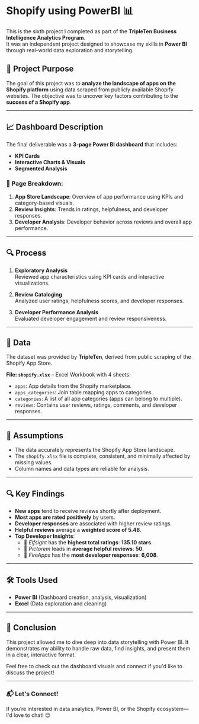 # Shopify using PowerBI 📊

This is the sixth project I completed as part of the **TripleTen Business Intelligence Analytics Program**.  
It was an independent project designed to showcase my skills in **Power BI** through real-world data exploration and storytelling.

## 🧠 Project Purpose

The goal of this project was to **analyze the landscape of apps on the Shopify platform** using data scraped from publicly available Shopify websites. The objective was to uncover key factors contributing to the **success of a Shopify app**.

---

## 📈 Dashboard Description

The final deliverable was a **3-page Power BI dashboard** that includes:

- **KPI Cards**  
- **Interactive Charts & Visuals**  
- **Segmented Analysis**



### 🧭 Page Breakdown:

1. **App Store Landscape**: Overview of app performance using KPIs and category-based visuals.
2. **Review Insights**: Trends in ratings, helpfulness, and developer responses.
3. **Developer Analysis**: Developer behavior across reviews and overall app performance.

---

## 🔍 Process

1. **Exploratory Analysis**  
   Reviewed app characteristics using KPI cards and interactive visualizations.

2. **Review Cataloging**  
   Analyzed user ratings, helpfulness scores, and developer responses.

3. **Developer Performance Analysis**  
   Evaluated developer engagement and review responsiveness.

---

## 📂 Data

The dataset was provided by **TripleTen**, derived from public scraping of the Shopify App Store.

**File: `shopify.xlsx`** – Excel Workbook with 4 sheets:

- `apps`: App details from the Shopify marketplace.
- `apps_categories`: Join table mapping apps to categories.
- `categories`: A list of all app categories (apps can belong to multiple).
- `reviews`: Contains user reviews, ratings, comments, and developer responses.

---

## 🧾 Assumptions

- The data accurately represents the Shopify App Store landscape.
- The `shopify.xlsx` file is complete, consistent, and minimally affected by missing values.
- Column names and data types are reliable for analysis.

---

## 🔍 Key Findings

- **New apps** tend to receive reviews shortly after deployment.
- **Most apps are rated positively** by users.
- **Developer responses** are associated with higher review ratings.
- **Helpful reviews** average a **weighted score of 5.48**.
- **Top Developer Insights**:
  - 🥇 *Elfsight* has the **highest total ratings**: **135.10 stars**.
  - 🥈 *Pictorem* leads in **average helpful reviews**: **50**.
  - 🥉 *FireApps* has the **most developer responses**: **6,008**.

---

## 🛠 Tools Used

- **Power BI** (Dashboard creation, analysis, visualization)
- **Excel** (Data exploration and cleaning)

---

## 📌 Conclusion

This project allowed me to dive deep into data storytelling with Power BI. It demonstrates my ability to handle raw data, find insights, and present them in a clear, interactive format.

Feel free to check out the dashboard visuals and connect if you'd like to discuss the project!

---

### 📬 Let's Connect!

If you’re interested in data analytics, Power BI, or the Shopify ecosystem—I'd love to chat! 😊

